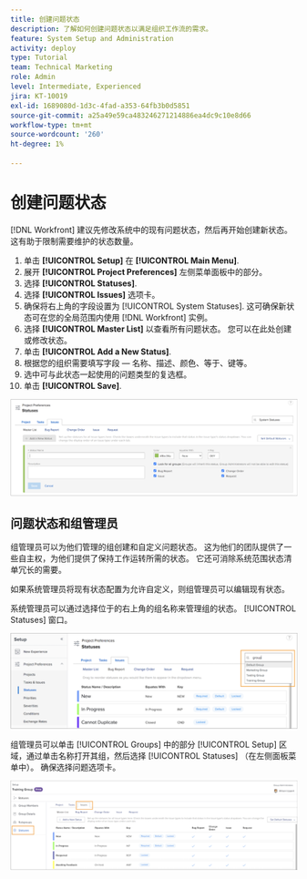 ```yaml
---
title: 创建问题状态
description: 了解如何创建问题状态以满足组织工作流的需求。
feature: System Setup and Administration
activity: deploy
type: Tutorial
team: Technical Marketing
role: Admin
level: Intermediate, Experienced
jira: KT-10019
exl-id: 1689080d-1d3c-4fad-a353-64fb3b0d5851
source-git-commit: a25a49e59ca483246271214886ea4dc9c10e8d66
workflow-type: tm+mt
source-wordcount: '260'
ht-degree: 1%

---
```


# 创建问题状态

[!DNL Workfront] 建议先修改系统中的现有问题状态，然后再开始创建新状态。 这有助于限制需要维护的状态数量。

1. 单击 **[!UICONTROL Setup]** 在 **[!UICONTROL Main Menu]**.
1. 展开 **[!UICONTROL Project Preferences]** 左侧菜单面板中的部分。
1. 选择 **[!UICONTROL Statuses]**.
1. 选择 **[!UICONTROL Issues]** 选项卡。
1. 确保将右上角的字段设置为 [!UICONTROL System Statuses]. 这可确保新状态可在您的全局范围内使用 [!DNL Workfront] 实例。
1. 选择 **[!UICONTROL Master List]** 以查看所有问题状态。 您可以在此处创建或修改状态。
1. 单击 **[!UICONTROL Add a New Status]**.
1. 根据您的组织需要填写字段 — 名称、描述、颜色、等于、键等。
1. 选中可与此状态一起使用的问题类型的复选框。
1. 单击 **[!UICONTROL Save]**.

![新状态窗口打开 [!UICONTROL Statuses] 页面](assets/admin-fund-create-issue-status.png)

## 问题状态和组管理员

组管理员可以为他们管理的组创建和自定义问题状态。 这为他们的团队提供了一些自主权，为他们提供了保持工作运转所需的状态。 它还可消除系统范围状态清单冗长的需要。

如果系统管理员将现有状态配置为允许自定义，则组管理员可以编辑现有状态。

系统管理员可以通过选择位于的右上角的组名称来管理组的状态。 [!UICONTROL Statuses] 窗口。

![上的组列表菜单 [!UICONTROL Statuses] 页面](assets/admin-fund-change-group-master-list.png)

组管理员可以单击 [!UICONTROL Groups] 中的部分 [!UICONTROL Setup] 区域，通过单击名称打开其组，然后选择 [!UICONTROL Statuses] （在左侧面板菜单中）。 确保选择问题选项卡。

![[!UICONTROL Statuses] 部分 [!UICONTROL Group] 页面](assets/admin-fund-group-issue-statuses.png)

<!---
For detailed information on how managing statuses can be done by group administrators, see these articles:
Create and customize group statuses
Group administrators
--->

<!---
learn more URLs
Issue statuses
Create and customize system-wide statuses
--->
